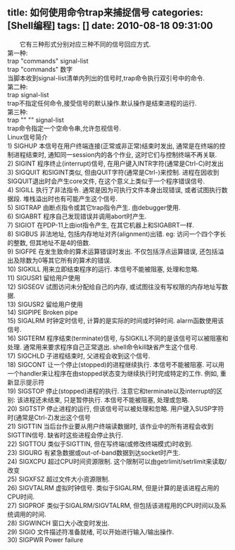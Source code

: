 title: 如何使用命令trap来捕捉信号
categories: [Shell编程]
tags: []
date: 2010-08-18 09:31:00
---
　　它有三种形式分别对应三种不同的信号回应方式.<br />第一种:<br />trap &quot;commands&quot; signal-list<br />trap &quot;commands&quot; 数字<br />当脚本收到signal-list清单内列出的信号时,trap命令执行双引号中的命令.<br />第二种:<br />trap signal-list<br />trap不指定任何命令,接受信号的默认操作.默认操作是结束进程的运行.<br />第三种:<br />trap &quot;&quot; &quot;&quot; signal-list<br />trap命令指定一个空命令串,允许忽视信号.<br />Linux信号简介<br />1) SIGHUP 本信号在用户终端连接(正常或非正常)结束时发出, 通常是在终端的控制进程结束时, 通知同一session内的各个作业, 这时它们与控制终端不再关联.<br />2) SIGINT 程序终止(interrupt)信号, 在用户键入INTR字符(通常是Ctrl-C)时发出<br />3) SIGQUIT 和SIGINT类似, 但由QUIT字符(通常是Ctrl-)来控制. 进程在因收到SIGQUIT退出时会产生core文件, 在这个意义上类似于一个程序错误信号.<br />4) SIGILL 执行了非法指令. 通常是因为可执行文件本身出现错误, 或者试图执行数据段. 堆栈溢出时也有可能产生这个信号.<br />5) SIGTRAP 由断点指令或其它trap指令产生. 由debugger使用.<br />6) SIGABRT 程序自己发现错误并调用abort时产生.<br />7) SIGIOT 在PDP-11上由iot指令产生, 在其它机器上和SIGABRT一样.<br />8) SIGBUS 非法地址, 包括内存地址对齐(alignment)出错. eg: 访问一个四个字长的整数, 但其地址不是4的倍数.<br />9) SIGFPE 在发生致命的算术运算错误时发出. 不仅包括浮点运算错误, 还包括溢出及除数为0等其它所有的算术的错误.<br />10) SIGKILL 用来立即结束程序的运行. 本信号不能被阻塞, 处理和忽略.<br />11) SIGUSR1 留给用户使用<br />12) SIGSEGV 试图访问未分配给自己的内存, 或试图往没有写权限的内存地址写数据.<br />13) SIGUSR2 留给用户使用<br />14) SIGPIPE Broken pipe<br />15) SIGALRM 时钟定时信号, 计算的是实际的时间或时钟时间. alarm函数使用该信号.<br />16) SIGTERM 程序结束(terminate)信号, 与SIGKILL不同的是该信号可以被阻塞和处理. 通常用来要求程序自己正常退出. shell命令kill缺省产生这个信号.<br />17) SIGCHLD 子进程结束时, 父进程会收到这个信号.<br />18) SIGCONT 让一个停止(stopped)的进程继续执行. 本信号不能被阻塞. 可以用一个handler来让程序在由stopped状态变为继续执行时完成特定的工作. 例如, 重新显示提示符<br />19) SIGSTOP 停止(stopped)进程的执行. 注意它和terminate以及interrupt的区别: 该进程还未结束, 只是暂停执行. 本信号不能被阻塞, 处理或忽略.<br />20) SIGTSTP 停止进程的运行, 但该信号可以被处理和忽略. 用户键入SUSP字符时(通常是Ctrl-Z)发出这个信号<br />21) SIGTTIN 当后台作业要从用户终端读数据时, 该作业中的所有进程会收到SIGTTIN信号. 缺省时这些进程会停止执行.<br />22) SIGTTOU 类似于SIGTTIN, 但在写终端(或修改终端模式)时收到.<br />23) SIGURG 有紧急数据或out-of-band数据到达socket时产生.<br />24) SIGXCPU 超过CPU时间资源限制. 这个限制可以由getrlimit/setrlimit来读取/改变<br />25) SIGXFSZ 超过文件大小资源限制.<br />26) SIGVTALRM 虚拟时钟信号. 类似于SIGALRM, 但是计算的是该进程占用的CPU时间.<br />27) SIGPROF 类似于SIGALRM/SIGVTALRM, 但包括该进程用的CPU时间以及系统调用的时间.<br />28) SIGWINCH 窗口大小改变时发出.<br />29) SIGIO 文件描述符准备就绪, 可以开始进行输入/输出操作.<br />30) SIGPWR Power failure